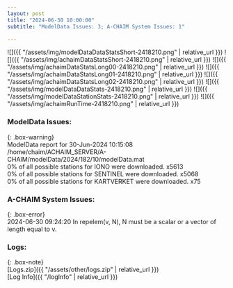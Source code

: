 ```yaml
---
layout: post
title: "2024-06-30 10:00:00"
subtitle: "ModelData Issues: 3; A-CHAIM System Issues: 1"

---
```


![]({{ "/assets/img/modelDataDataStatsShort-2418210.png" | relative_url }})
![]({{ "/assets/img/achaimDataStatsShort-2418210.png" | relative_url }})
![]({{ "/assets/img/achaimDataStatsLong00-2418210.png" | relative_url }})
![]({{ "/assets/img/achaimDataStatsLong01-2418210.png" | relative_url }})
![]({{ "/assets/img/achaimDataStatsLong02-2418210.png" | relative_url }})
![]({{ "/assets/img/modelDataDataStats-2418210.png" | relative_url }})
![]({{ "/assets/img/modelDataStationStats-2418210.png" | relative_url }})
![]({{ "/assets/img/achaimRunTime-2418210.png" | relative_url }})


### ModelData Issues:  
  
{: .box-warning}  
 ModelData report for 30-Jun-2024 10:15:08   
 /home/chaim/ACHAIM_SERVER/A-CHAIM/modelData/2024/182/10/modelData.mat   
 0% of all possible stations for IONO were downloaded. x5613   
 0% of all possible stations for SENTINEL were downloaded. x5068   
 0% of all possible stations for KARTVERKET were downloaded. x75   
  
### A-CHAIM System Issues:  
  
{: .box-error}  
2024-06-30 09:24:20 In repelem(v, N), N must be a scalar or a vector of length equal to v.  

### Logs:  
  
{: .box-note}  
[Logs.zip]({{ "/assets/other/logs.zip" | relative_url }})  
[Log Info]({{ "/logInfo" | relative_url }})  
